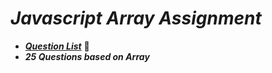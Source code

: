 # _Javascript Array Assignment_
- **_[Question List](https://docs.google.com/document/d/1qMkflj5wUJi4nAsh7j13qsKAThBAg-E3ZarEGgHzDl8/)_** 🔗
- **_25 Questions based on Array_**
